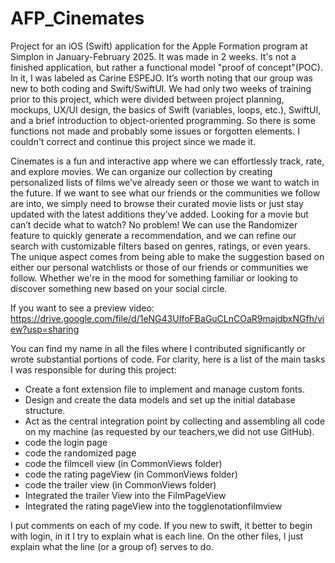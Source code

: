 # AFP_Cinemates
Project for an iOS (Swift) application for the Apple Formation program at Simplon in January-February 2025. It was made in 2 weeks. It's not a finished application, but rather a functional model "proof of concept"(POC). In it, I was labeled as Carine ESPEJO. It’s worth noting that our group was new to both coding and Swift/SwiftUI. We had only two weeks of training prior to this project, which were divided between project planning, mockups, UX/UI design, the basics of Swift (variables, loops, etc.), SwiftUI, and a brief introduction to object-oriented programming. So there is some functions not made and probably some issues or forgotten elements. I couldn't correct and continue this project since we made it.

Cinemates is a fun and interactive app where we can effortlessly track, rate, and explore movies. We can organize our collection by creating personalized lists of films we’ve already seen or those we want to watch in the future. If we want to see what our friends or the communities we follow are into, we simply need to browse their curated movie lists or just stay updated with the latest additions they’ve added.
Looking for a movie but can’t decide what to watch? No problem! We can use the Randomizer feature to quickly generate a recommendation, and we can refine our search with customizable filters based on genres, ratings, or even years. The unique aspect comes from being able to make the suggestion based on either our personal watchlists or those of our friends or communities we follow. Whether we're in the mood for something familiar or looking to discover something new based on your social circle.

If you want to see a preview video: https://drive.google.com/file/d/1eNG43UIfoFBaGuCLnCOaR9majdbxNGfh/view?usp=sharing

You can find my name in all the files where I contributed significantly or wrote substantial portions of code. For clarity, here is a list of the main tasks I was responsible for during this project:
- Create a font extension file to implement and manage custom fonts.
 - Design and create the data models and set up the initial database structure.
 - Act as the central integration point by collecting and assembling all code on my machine
   (as requested by our teachers,we did not use GitHub).
- code the login page
- code the randomized page
- code the filmcell view (in CommonViews folder)
- code the rating pageView (in CommonViews folder)
- code the trailer view (in CommonViews folder)
- Integrated the trailer View into the FilmPageView
- Integrated the rating pageView into the togglenotationfilmview 

I put comments on each of my code. If you new to swift, it better to begin with login, in it I try to explain what is each line. On the other files, I just explain what the line (or a group of) serves to do.
